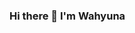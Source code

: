 ### Hi there 👋 I'm Wahyuna

<!--
**Wahyunaa/Wahyunaa**
- 🌱 I'm studying about software development
-->
